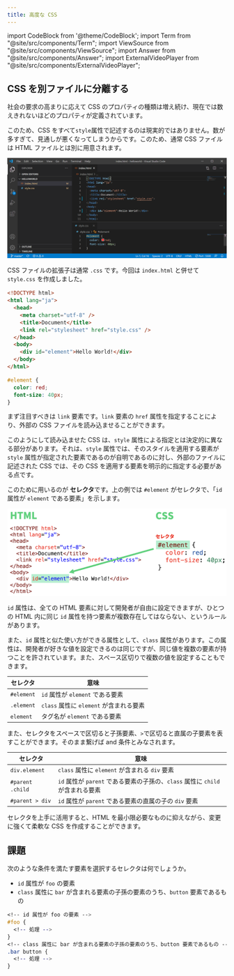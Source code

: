 ```yaml
---
title: 高度な CSS
---
```


import CodeBlock from '@theme/CodeBlock';
import Term from "@site/src/components/Term";
import ViewSource from "@site/src/components/ViewSource";
import Answer from "@site/src/components/Answer";
import ExternalVideoPlayer from "@site/src/components/ExternalVideoPlayer";

## CSS を別ファイルに分離する

社会の要求の高まりに応えて CSS のプロパティの種類は増え続け、現在では数えきれないほどのプロパティが定義されています。

このため、CSS をすべて`style`属性で記述するのは現実的ではありません。数が多すぎて、見通しが悪くなってしまうからです。このため、通常 CSS ファイルは HTML ファイルとは別に用意されます。

![CSSを別ファイルに分離する](./separate-html-css.png)

CSS ファイルの拡張子は通常 `.css` です。今回は `index.html` と併せて `style.css` を作成しました。

```html title=index.html
<!DOCTYPE html>
<html lang="ja">
  <head>
    <meta charset="utf-8" />
    <title>Document</title>
    <link rel="stylesheet" href="style.css" />
  </head>
  <body>
    <div id="element">Hello World!</div>
  </body>
</html>
```

```css title="style.css"
#element {
  color: red;
  font-size: 40px;
}
```

<ViewSource path="/docs/2-browser-apps/07-advanced-css/_samples/separate-css-files" />

まず注目すべきは `link` 要素です。`link` 要素の `href` 属性を指定することにより、外部の CSS ファイルを読み込ませることができます。

このようにして読み込ませた CSS は、`style` 属性による指定とは決定的に異なる部分があります。それは、`style` 属性では、そのスタイルを適用する要素が `style` 属性が指定された要素であるのが自明であるのに対し、外部のファイルに記述された CSS では、その CSS を適用する要素を明示的に指定する必要がある点です。

このために用いるのが **セレクタ**です。上の例では `#element` がセレクタで、「`id` 属性が `element` である要素」を示します。

![セレクタ](selector.png)

`id` 属性は、全ての HTML 要素に対して開発者が自由に設定できますが、ひとつの HTML 内に同じ `id` 属性を持つ要素が複数存在してはならない、というルールがあります。

また、`id` 属性と似た使い方ができる属性として、`class` 属性があります。この属性は、開発者が好きな値を設定できるのは同じですが、同じ値を複数の要素が持つことを許されています。また、スペース区切りで複数の値を設定することもできます。

| セレクタ   | 意味                                    |
| ---------- | --------------------------------------- |
| `#element` | `id` 属性が `element` である要素        |
| `.element` | `class` 属性に `element` が含まれる要素 |
| `element`  | タグ名が `element` である要素           |

また、セレクタをスペースで区切ると子孫要素、`>`で区切ると直属の子要素を表すことができます。そのまま繋げば and 条件とみなされます。

| セレクタ         | 意味                                                                           |
| ---------------- | ------------------------------------------------------------------------------ |
| `div.element`    | `class` 属性に `element` が含まれる `div` 要素                                 |
| `#parent .child` | `id` 属性が `parent` である要素の子孫の、`class` 属性に `child` が含まれる要素 |
| `#parent > div`  | `id` 属性が `parent` である要素の直属の子の `div` 要素                         |

セレクタを上手に活用すると、HTML を最小限必要なものに抑えながら、変更に強くて柔軟な CSS を作成することができます。

## 課題

次のような条件を満たす要素を選択するセレクタは何でしょうか。

- `id` 属性が `foo` の要素
- `class` 属性に `bar` が含まれる要素の子孫の要素のうち、`button` 要素であるもの

<Answer>

```css
<!-- id 属性が foo の要素 -->
#foo {
  <!-- 処理 -->
}
<!-- class 属性に bar が含まれる要素の子孫の要素のうち、button 要素であるもの -->
.bar button {
  <!-- 処理 -->
}
```

</Answer>
